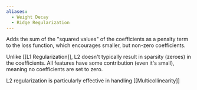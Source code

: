 ```yaml
---
aliases:
  - Weight Decay
  - Ridge Regularization
---
```

Adds the sum of the "squared values" of the coefficients as a penalty term to the loss function, which encourages smaller, but non-zero coefficients.

Unlike [[L1 Regularization]], L2 doesn't typically result in sparsity (zeroes) in the coefficients. All features have some contribution (even it's small), meaning no coefficients are set to zero.

L2 regularization is particularly effective in handling [[Multicollinearity]]